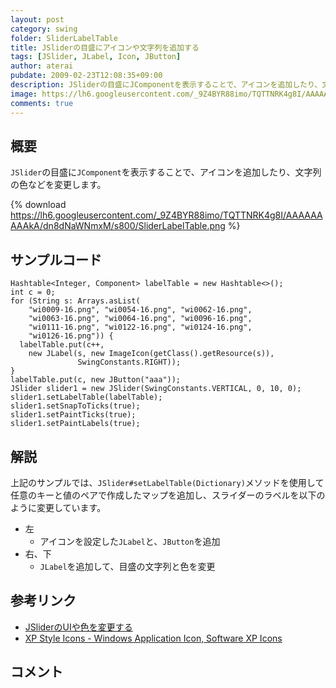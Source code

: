 ```yaml
---
layout: post
category: swing
folder: SliderLabelTable
title: JSliderの目盛にアイコンや文字列を追加する
tags: [JSlider, JLabel, Icon, JButton]
author: aterai
pubdate: 2009-02-23T12:08:35+09:00
description: JSliderの目盛にJComponentを表示することで、アイコンを追加したり、文字列の色などを変更します。
image: https://lh6.googleusercontent.com/_9Z4BYR88imo/TQTTNRK4g8I/AAAAAAAAAkA/dn8dNaWNmxM/s800/SliderLabelTable.png
comments: true
---
```

## 概要
`JSlider`の目盛に`JComponent`を表示することで、アイコンを追加したり、文字列の色などを変更します。

{% download https://lh6.googleusercontent.com/_9Z4BYR88imo/TQTTNRK4g8I/AAAAAAAAAkA/dn8dNaWNmxM/s800/SliderLabelTable.png %}

## サンプルコード
<pre class="prettyprint"><code>Hashtable&lt;Integer, Component&gt; labelTable = new Hashtable&lt;&gt;();
int c = 0;
for (String s: Arrays.asList(
    "wi0009-16.png", "wi0054-16.png", "wi0062-16.png",
    "wi0063-16.png", "wi0064-16.png", "wi0096-16.png",
    "wi0111-16.png", "wi0122-16.png", "wi0124-16.png",
    "wi0126-16.png")) {
  labelTable.put(c++,
    new JLabel(s, new ImageIcon(getClass().getResource(s)),
               SwingConstants.RIGHT));
}
labelTable.put(c, new JButton("aaa"));
JSlider slider1 = new JSlider(SwingConstants.VERTICAL, 0, 10, 0);
slider1.setLabelTable(labelTable);
slider1.setSnapToTicks(true);
slider1.setPaintTicks(true);
slider1.setPaintLabels(true);
</code></pre>

## 解説
上記のサンプルでは、`JSlider#setLabelTable(Dictionary)`メソッドを使用して任意のキーと値のペアで作成したマップを追加し、スライダーのラベルを以下のように変更しています。

- 左
    - アイコンを設定した`JLabel`と、`JButton`を追加
- 右、下
    - `JLabel`を追加して、目盛の文字列と色を変更

<!-- dummy comment line for breaking list -->

## 参考リンク
- [JSliderのUIや色を変更する](https://ateraimemo.com/Swing/VolumeSlider.html)
- [XP Style Icons - Windows Application Icon, Software XP Icons](http://www.icongalore.com/)

<!-- dummy comment line for breaking list -->

## コメント
